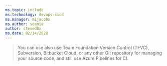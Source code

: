 ```yaml
---
ms.topic: include
ms.technology: devops-cicd
ms.manager: mijacobs
ms.author: sdanie
author: steved0x
ms.date: 02/14/2020
---
```


> You can use also use Team Foundation Version Control (TFVC), Subversion, Bitbucket Cloud, or any other Git repository for managing your source code, and still use Azure Pipelines for CI.
